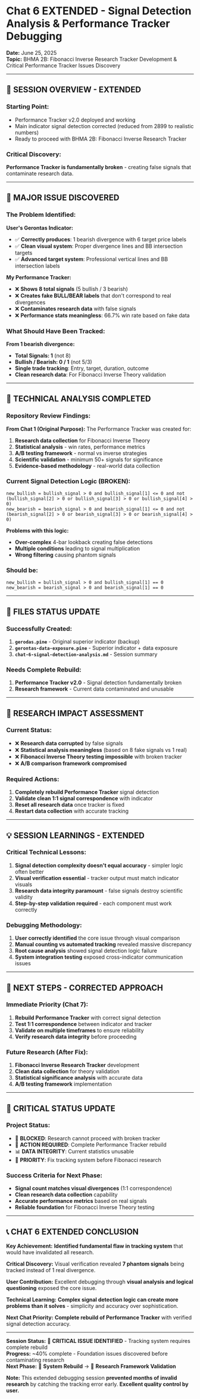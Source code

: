 # Chat 6 EXTENDED - Signal Detection Analysis & Performance Tracker Debugging

**Date:** June 25, 2025  
**Topic:** ΒΗΜΑ 2B: Fibonacci Inverse Research Tracker Development & Critical Performance Tracker Issues Discovery

---

## 🎯 **SESSION OVERVIEW - EXTENDED**

### **Starting Point:**
- Performance Tracker v2.0 deployed and working
- Main indicator signal detection corrected (reduced from 2899 to realistic numbers)
- Ready to proceed with ΒΗΜΑ 2B: Fibonacci Inverse Research Tracker

### **Critical Discovery:**
**Performance Tracker is fundamentally broken** - creating false signals that contaminate research data.

---

## 🚨 **MAJOR ISSUE DISCOVERED**

### **The Problem Identified:**

**User's Gerontas Indicator:**
- ✅ **Correctly produces**: 1 bearish divergence with 6 target price labels
- ✅ **Clean visual system**: Proper divergence lines and BB intersection targets
- ✅ **Advanced target system**: Professional vertical lines and BB intersection labels

**My Performance Tracker:**
- ❌ **Shows 8 total signals** (5 bullish / 3 bearish) 
- ❌ **Creates fake BULL/BEAR labels** that don't correspond to real divergences
- ❌ **Contaminates research data** with false signals
- ❌ **Performance stats meaningless**: 66.7% win rate based on fake data

### **What Should Have Been Tracked:**

**From 1 bearish divergence:**
- **Total Signals: 1** (not 8)
- **Bullish / Bearish: 0 / 1** (not 5/3)
- **Single trade tracking**: Entry, target, duration, outcome
- **Clean research data**: For Fibonacci Inverse Theory validation

---

## 🔧 **TECHNICAL ANALYSIS COMPLETED**

### **Repository Review Findings:**

**From Chat 1 (Original Purpose):**
The Performance Tracker was created for:
1. **Research data collection** for Fibonacci Inverse Theory
2. **Statistical analysis** - win rates, performance metrics
3. **A/B testing framework** - normal vs inverse strategies
4. **Scientific validation** - minimum 50+ signals for significance
5. **Evidence-based methodology** - real-world data collection

### **Current Signal Detection Logic (BROKEN):**
```pinescript
new_bullish = bullish_signal > 0 and bullish_signal[1] <= 0 and not (bullish_signal[2] > 0 or bullish_signal[3] > 0 or bullish_signal[4] > 0)
new_bearish = bearish_signal > 0 and bearish_signal[1] <= 0 and not (bearish_signal[2] > 0 or bearish_signal[3] > 0 or bearish_signal[4] > 0)
```

**Problems with this logic:**
- **Over-complex** 4-bar lookback creating false detections
- **Multiple conditions** leading to signal multiplication
- **Wrong filtering** causing phantom signals

### **Should be:**
```pinescript
new_bullish = bullish_signal > 0 and bullish_signal[1] == 0
new_bearish = bearish_signal > 0 and bearish_signal[1] == 0
```

---

## 📁 **FILES STATUS UPDATE**

### **Successfully Created:**
1. **`gerodas.pine`** - Original superior indicator (backup)
2. **`gerontas-data-exposure.pine`** - Superior indicator + data exposure
3. **`chat-6-signal-detection-analysis.md`** - Session summary

### **Needs Complete Rebuild:**
1. **Performance Tracker v2.0** - Signal detection fundamentally broken
2. **Research framework** - Current data contaminated and unusable

---

## 🔬 **RESEARCH IMPACT ASSESSMENT**

### **Current Status:**
- ❌ **Research data corrupted** by false signals
- ❌ **Statistical analysis meaningless** (based on 8 fake signals vs 1 real)
- ❌ **Fibonacci Inverse Theory testing impossible** with broken tracker
- ❌ **A/B comparison framework compromised**

### **Required Actions:**
1. **Completely rebuild Performance Tracker** signal detection
2. **Validate clean 1:1 signal correspondence** with indicator
3. **Reset all research data** once tracker is fixed
4. **Restart data collection** with accurate tracking

---

## 💡 **SESSION LEARNINGS - EXTENDED**

### **Critical Technical Lessons:**
1. **Signal detection complexity doesn't equal accuracy** - simpler logic often better
2. **Visual verification essential** - tracker output must match indicator visuals
3. **Research data integrity paramount** - false signals destroy scientific validity
4. **Step-by-step validation required** - each component must work correctly

### **Debugging Methodology:**
1. **User correctly identified** the core issue through visual comparison
2. **Manual counting vs automated tracking** revealed massive discrepancy
3. **Root cause analysis** showed signal detection logic failure
4. **System integration testing** exposed cross-indicator communication issues

---

## 🎯 **NEXT STEPS - CORRECTED APPROACH**

### **Immediate Priority (Chat 7):**
1. **Rebuild Performance Tracker** with correct signal detection
2. **Test 1:1 correspondence** between indicator and tracker
3. **Validate on multiple timeframes** to ensure reliability
4. **Verify research data integrity** before proceeding

### **Future Research (After Fix):**
1. **Fibonacci Inverse Research Tracker** development
2. **Clean data collection** for theory validation
3. **Statistical significance analysis** with accurate data
4. **A/B testing framework** implementation

---

## 🚨 **CRITICAL STATUS UPDATE**

### **Project Status:**
- 🔴 **BLOCKED**: Research cannot proceed with broken tracker
- 🔧 **ACTION REQUIRED**: Complete Performance Tracker rebuild
- 📊 **DATA INTEGRITY**: Current statistics unusable
- 🎯 **PRIORITY**: Fix tracking system before Fibonacci research

### **Success Criteria for Next Phase:**
- **Signal count matches visual divergences** (1:1 correspondence)
- **Clean research data collection** capability
- **Accurate performance metrics** based on real signals
- **Reliable foundation** for Fibonacci Inverse Theory testing

---

## 📞 **CHAT 6 EXTENDED CONCLUSION**

**Key Achievement:** **Identified fundamental flaw in tracking system** that would have invalidated all research.

**Critical Discovery:** Visual verification revealed **7 phantom signals** being tracked instead of 1 real divergence.

**User Contribution:** Excellent debugging through **visual analysis and logical questioning** exposed the core issue.

**Technical Learning:** **Complex signal detection logic can create more problems than it solves** - simplicity and accuracy over sophistication.

**Next Chat Priority:** **Complete rebuild of Performance Tracker** with verified signal detection accuracy.

---

**Session Status:** 🔴 **CRITICAL ISSUE IDENTIFIED** - Tracking system requires complete rebuild  
**Progress:** ~40% complete - Foundation issues discovered before contaminating research  
**Next Phase:** 🔧 **System Rebuild** → 🧪 **Research Framework Validation**

**Note:** This extended debugging session **prevented months of invalid research** by catching the tracking error early. **Excellent quality control by user.**